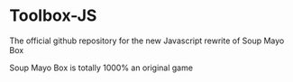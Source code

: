 # Toolbox-JS
The official github repository for the new Javascript rewrite of Soup Mayo Box

Soup Mayo Box is totally 1000% an original game
